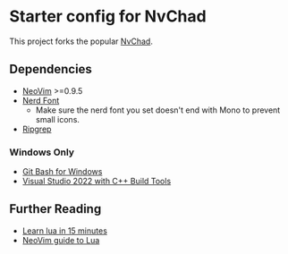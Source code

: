# Starter config for NvChad

This project forks the popular [NvChad](https://nvchad.com/docs/quickstart/install/).

## Dependencies

* [NeoVim](https://github.com/neovim/neovim/releases/) >=0.9.5
* [Nerd Font](https://www.nerdfonts.com/)
    * Make sure the nerd font you set doesn't end with Mono to prevent small icons.
* [Ripgrep](https://github.com/BurntSushi/ripgrep)

### Windows Only

* [Git Bash for Windows](https://gitforwindows.org/)
* [Visual Studio 2022 with C++ Build Tools](https://visualstudio.microsoft.com/downloads/)

## Further Reading

* [Learn lua in 15 minutes](https://learnxinyminutes.com/docs/lua/)
* [NeoVim guide to Lua](https://neovim.io/doc/user/lua-guide.html)

